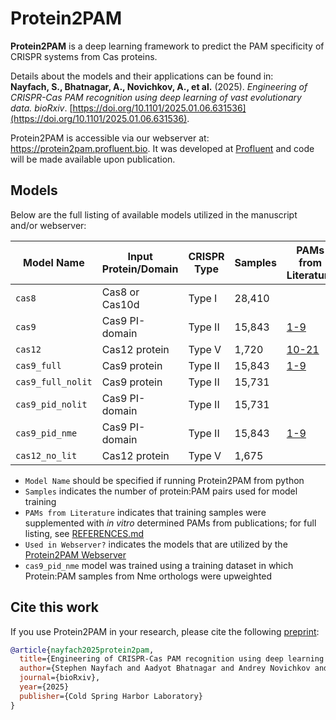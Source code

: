 # Protein2PAM

**Protein2PAM** is a deep learning framework to predict the PAM specificity of CRISPR systems from Cas proteins. 

Details about the models and their applications can be found in:  
**Nayfach, S., Bhatnagar, A., Novichkov, A., et al.** (2025). *Engineering of CRISPR-Cas PAM recognition using deep learning of vast evolutionary data. bioRxiv*. [https://doi.org/10.1101/2025.01.06.631536](https://doi.org/10.1101/2025.01.06.631536).

Protein2PAM is accessible via our webserver at: https://protein2pam.profluent.bio. It was developed at [Profluent](https://www.profluent.bio/) and code will be made available upon publication.

## Models

Below are the full listing of available models utilized in the manuscript and/or webserver:

| Model Name       | Input Protein/Domain | CRISPR Type     | Samples  | PAMs from Literature         | Used in Webserver?  |
|-------------------|---------------------|-----------------|----------|------------------------------|---------------------|
| `cas8`            | Cas8 or Cas10d      | Type I          | 28,410   |                              | ✅                  |
| `cas9`            | Cas9 PI-domain      | Type II         | 15,843   | [1-9](docs/REFERENCES.md)   | ✅                  |
| `cas12`           | Cas12 protein       | Type V          | 1,720    | [10-21](docs/REFERENCES.md)  | ✅                  |
| `cas9_full`       | Cas9 protein        | Type II         | 15,843   | [1-9](docs/REFERENCES.md)   | ❌                  |
| `cas9_full_nolit` | Cas9 protein        | Type II         | 15,731   |                              | ❌                  |
| `cas9_pid_nolit`  | Cas9 PI-domain      | Type II         | 15,731   |                              | ❌                  |
| `cas9_pid_nme`    | Cas9 PI-domain      | Type II         | 15,843   | [1-9](docs/REFERENCES.md)   | ❌                  |
| `cas12_no_lit`    | Cas12 protein       | Type V          | 1,675    |                              | ❌                  |


- `Model Name` should be specified if running Protein2PAM from python
- `Samples` indicates the number of protein:PAM pairs used for model training
- `PAMs from Literature` indicates that training samples were supplemented with *in vitro* determined PAMs from publications; for full listing, see [REFERENCES.md](docs/REFERENCES.md)
- `Used in Webserver?` indicates the models that are utilized by the [Protein2PAM Webserver](https://protein2pam.profluent.bio/)
- `cas9_pid_nme` model was trained using a training dataset in which Protein:PAM samples from Nme orthologs were upweighted

## Cite this work

If you use Protein2PAM in your research, please cite the following [preprint](https://doi.org/10.1101/2025.01.06.631536):
  
```bibtex
@article{nayfach2025protein2pam,
  title={Engineering of CRISPR-Cas PAM recognition using deep learning of vast evolutionary data},
  author={Stephen Nayfach and Aadyot Bhatnagar and Andrey Novichkov and Gabriella O. Estevam and Nahye Kim and Emily Hill and Jeffrey A. Ruffolo and Rachel Silverstein and Joseph Gallagher and Benjamin Kleinstiver and Alexander J. Meeske and Peter Cameron and Ali Madani},
  journal={bioRxiv},
  year={2025}
  publisher={Cold Spring Harbor Laboratory}
}
```
